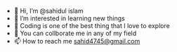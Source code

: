 - 👋 Hi, I’m @sahidul islam
- 👀 I’m interested in learning new things
- 🌱 Coding is one of the best thing that I love to explore
- 💞️ You can collborate me in any of my field
- 📫 How to reach me sahid4745@gmail.com

<!---
sahidul99/sahidul99 is a ✨ special ✨ repository because its `README.md` (this file) appears on your GitHub profile.
You can click the Preview link to take a look at your changes.
--->
